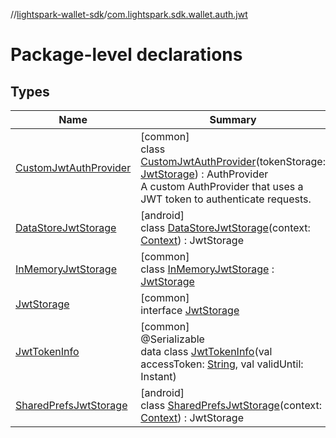 //[lightspark-wallet-sdk](../../index.md)/[com.lightspark.sdk.wallet.auth.jwt](index.md)

# Package-level declarations

## Types

| Name | Summary |
|---|---|
| [CustomJwtAuthProvider](-custom-jwt-auth-provider/index.md) | [common]<br>class [CustomJwtAuthProvider](-custom-jwt-auth-provider/index.md)(tokenStorage: [JwtStorage](-jwt-storage/index.md)) : AuthProvider<br>A custom AuthProvider that uses a JWT token to authenticate requests. |
| [DataStoreJwtStorage](-data-store-jwt-storage/index.md) | [android]<br>class [DataStoreJwtStorage](-data-store-jwt-storage/index.md)(context: [Context](https://developer.android.com/reference/kotlin/android/content/Context.html)) : JwtStorage |
| [InMemoryJwtStorage](-in-memory-jwt-storage/index.md) | [common]<br>class [InMemoryJwtStorage](-in-memory-jwt-storage/index.md) : [JwtStorage](-jwt-storage/index.md) |
| [JwtStorage](-jwt-storage/index.md) | [common]<br>interface [JwtStorage](-jwt-storage/index.md) |
| [JwtTokenInfo](-jwt-token-info/index.md) | [common]<br>@Serializable<br>data class [JwtTokenInfo](-jwt-token-info/index.md)(val accessToken: [String](https://kotlinlang.org/api/latest/jvm/stdlib/kotlin/-string/index.html), val validUntil: Instant) |
| [SharedPrefsJwtStorage](-shared-prefs-jwt-storage/index.md) | [android]<br>class [SharedPrefsJwtStorage](-shared-prefs-jwt-storage/index.md)(context: [Context](https://developer.android.com/reference/kotlin/android/content/Context.html)) : JwtStorage |
